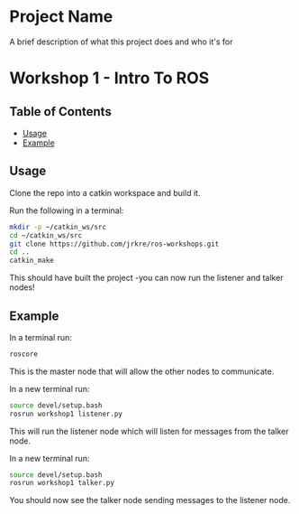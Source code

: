 # Project Name

A brief description of what this project does and who it's for

# Workshop 1 - Intro To ROS

## Table of Contents

- [Usage](#usage)
- [Example](#example)

## Usage

Clone the repo into a catkin workspace and build it.

Run the following in a terminal:

```bash
mkdir -p ~/catkin_ws/src
cd ~/catkin_ws/src
git clone https://github.com/jrkre/ros-workshops.git
cd ..
catkin_make
```
This should have built the project -you can now run the listener and talker nodes!

## Example

In a terminal run:

```bash
roscore
```

This is the master node that will allow the other nodes to communicate.

In a new terminal run:

```bash
source devel/setup.bash
rosrun workshop1 listener.py
```

This will run the listener node which will listen for messages from the talker node.

In a new terminal run:

```bash
source devel/setup.bash
rosrun workshop1 talker.py
```

You should now see the talker node sending messages to the listener node.

